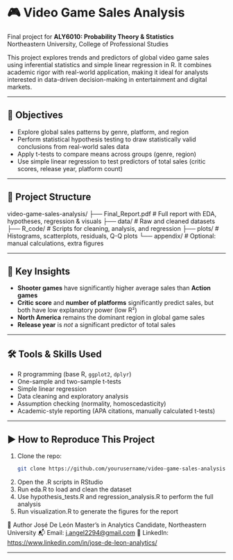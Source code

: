 # 🎮 Video Game Sales Analysis

Final project for **ALY6010: Probability Theory & Statistics**  
Northeastern University, College of Professional Studies

This project explores trends and predictors of global video game sales using inferential statistics and simple linear regression in R. It combines academic rigor with real-world application, making it ideal for analysts interested in data-driven decision-making in entertainment and digital markets.

---

## 🎯 Objectives

- Explore global sales patterns by genre, platform, and region
- Perform statistical hypothesis testing to draw statistically valid conclusions from real-world sales data
- Apply t-tests to compare means across groups (genre, region)
- Use simple linear regression to test predictors of total sales (critic scores, release year, platform count)

---

## 📁 Project Structure

video-game-sales-analysis/ ├── Final_Report.pdf # Full report with EDA, hypotheses, regression & visuals ├── data/ # Raw and cleaned datasets ├── R_code/ # Scripts for cleaning, analysis, and regression ├── plots/ # Histograms, scatterplots, residuals, Q-Q plots └── appendix/ # Optional: manual calculations, extra figures

---

## 🔑 Key Insights

- **Shooter games** have significantly higher average sales than **Action games**
- **Critic score** and **number of platforms** significantly predict sales, but both have low explanatory power (low R²)
- **North America** remains the dominant region in global game sales
- **Release year** is *not* a significant predictor of total sales

---

## 🛠 Tools & Skills Used

- R programming (base R, `ggplot2`, `dplyr`)
- One-sample and two-sample t-tests
- Simple linear regression
- Data cleaning and exploratory analysis
- Assumption checking (normality, homoscedasticity)
- Academic-style reporting (APA citations, manually calculated t-tests)

---

## ▶️ How to Reproduce This Project

1. Clone the repo:  
   ```bash
   git clone https://github.com/yourusername/video-game-sales-analysis
2. Open the .R scripts in RStudio
3. Run eda.R to load and clean the dataset
4. Use hypothesis_tests.R and regression_analysis.R to perform the full analysis
5. Run visualization.R to generate the figures for the report


👤 Author
José De León
Master’s in Analytics Candidate, Northeastern University
📬 Email: j.angel2294@gmail.com
🔗 LinkedIn: https://www.linkedin.com/in/jose-de-leon-analytics/



---

